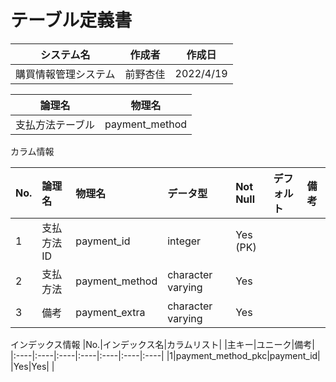 # テーブル定義書

|システム名|作成者|作成日|
|----|----|----|
|購買情報管理システム|前野杏佳|2022/4/19|

|論理名|物理名|
|----|----|
|支払方法テーブル|payment_method|


カラム情報

|No.|論理名|物理名|データ型|Not Null|デフォルト|備考|
|:----|:----|:----|:----|:----|:----|:----|
|1|支払方法ID|payment_id|integer|Yes (PK)| | |
|2|支払方法|payment_method|character varying|Yes| | |
|3|備考|payment_extra|character varying|Yes| | |

インデックス情報
|No.|インデックス名|カラムリスト| |主キー|ユニーク|備考|
|:----|:----|:----|:----|:----|:----|:----|
|1|payment_method_pkc|payment_id| |Yes|Yes| |
